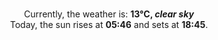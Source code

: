 <p  align="center"><br/>Currently, the weather is: <b> 13°C, <i>clear sky</i></b></br>Today, the sun rises at <b>05:46</b> and sets at <b>18:45</b>.</p>